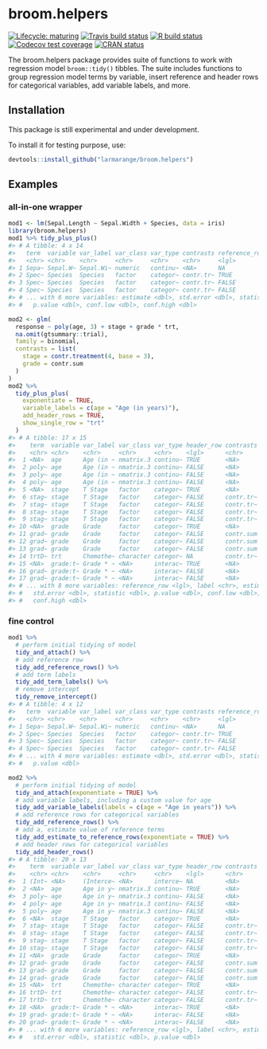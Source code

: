 
<!-- README.md is generated from README.Rmd. Please edit that file -->

# broom.helpers

<!-- badges: start -->

[![Lifecycle:
maturing](https://img.shields.io/badge/lifecycle-maturing-blue.svg)](https://www.tidyverse.org/lifecycle/#maturing)
[![Travis build
status](https://travis-ci.com/larmarange/broom.helpers.svg?branch=master)](https://travis-ci.com/larmarange/broom.helpers)
[![R build
status](https://github.com/larmarange/broom.helpers/workflows/R-CMD-check/badge.svg)](https://github.com/larmarange/broom.helpers/actions)
[![Codecov test
coverage](https://codecov.io/gh/larmarange/broom.helpers/branch/master/graph/badge.svg)](https://codecov.io/gh/larmarange/broom.helpers?branch=master)
[![CRAN
status](https://www.r-pkg.org/badges/version/broom.helpers)](https://CRAN.R-project.org/package=broom.helpers)
<!-- badges: end -->

The broom.helpers package provides suite of functions to work with
regression model `broom::tidy()` tibbles. The suite includes functions
to group regression model terms by variable, insert reference and header
rows for categorical variables, add variable labels, and more.

## Installation

This package is still experimental and under development.

To install it for testing purpose, use:

``` r
devtools::install_github("larmarange/broom.helpers")
```

## Examples

### all-in-one wrapper

``` r
mod1 <- lm(Sepal.Length ~ Sepal.Width + Species, data = iris)
library(broom.helpers)
mod1 %>% tidy_plus_plus()
#> # A tibble: 4 x 14
#>   term  variable var_label var_class var_type contrasts reference_row label
#>   <chr> <chr>    <chr>     <chr>     <chr>    <chr>     <lgl>         <chr>
#> 1 Sepa~ Sepal.W~ Sepal.Wi~ numeric   continu~ <NA>      NA            Sepa~
#> 2 Spec~ Species  Species   factor    categor~ contr.tr~ TRUE          seto~
#> 3 Spec~ Species  Species   factor    categor~ contr.tr~ FALSE         vers~
#> 4 Spec~ Species  Species   factor    categor~ contr.tr~ FALSE         virg~
#> # ... with 6 more variables: estimate <dbl>, std.error <dbl>, statistic <dbl>,
#> #   p.value <dbl>, conf.low <dbl>, conf.high <dbl>

mod2 <- glm(
  response ~ poly(age, 3) + stage + grade * trt,
  na.omit(gtsummary::trial),
  family = binomial,
  contrasts = list(
    stage = contr.treatment(4, base = 3),
    grade = contr.sum
  )
)
mod2 %>% 
  tidy_plus_plus(
    exponentiate = TRUE,
    variable_labels = c(age = "Age (in years)"),
    add_header_rows = TRUE,
    show_single_row = "trt"
  )
#> # A tibble: 17 x 15
#>    term  variable var_label var_class var_type header_row contrasts
#>    <chr> <chr>    <chr>     <chr>     <chr>    <lgl>      <chr>    
#>  1 <NA>  age      Age (in ~ nmatrix.3 continu~ TRUE       <NA>     
#>  2 poly~ age      Age (in ~ nmatrix.3 continu~ FALSE      <NA>     
#>  3 poly~ age      Age (in ~ nmatrix.3 continu~ FALSE      <NA>     
#>  4 poly~ age      Age (in ~ nmatrix.3 continu~ FALSE      <NA>     
#>  5 <NA>  stage    T Stage   factor    categor~ TRUE       <NA>     
#>  6 stag~ stage    T Stage   factor    categor~ FALSE      contr.tr~
#>  7 stag~ stage    T Stage   factor    categor~ FALSE      contr.tr~
#>  8 stag~ stage    T Stage   factor    categor~ FALSE      contr.tr~
#>  9 stag~ stage    T Stage   factor    categor~ FALSE      contr.tr~
#> 10 <NA>  grade    Grade     factor    categor~ TRUE       <NA>     
#> 11 grad~ grade    Grade     factor    categor~ FALSE      contr.sum
#> 12 grad~ grade    Grade     factor    categor~ FALSE      contr.sum
#> 13 grad~ grade    Grade     factor    categor~ FALSE      contr.sum
#> 14 trtD~ trt      Chemothe~ character categor~ NA         contr.tr~
#> 15 <NA>  grade:t~ Grade * ~ <NA>      interac~ TRUE       <NA>     
#> 16 grad~ grade:t~ Grade * ~ <NA>      interac~ FALSE      <NA>     
#> 17 grad~ grade:t~ Grade * ~ <NA>      interac~ FALSE      <NA>     
#> # ... with 8 more variables: reference_row <lgl>, label <chr>, estimate <dbl>,
#> #   std.error <dbl>, statistic <dbl>, p.value <dbl>, conf.low <dbl>,
#> #   conf.high <dbl>
```

### fine control

``` r
mod1 %>%
  # perform initial tidying of model
  tidy_and_attach() %>%
  # add reference row
  tidy_add_reference_rows() %>%
  # add term labels
  tidy_add_term_labels() %>%
  # remove intercept
  tidy_remove_intercept()
#> # A tibble: 4 x 12
#>   term  variable var_label var_class var_type contrasts reference_row label
#>   <chr> <chr>    <chr>     <chr>     <chr>    <chr>     <lgl>         <chr>
#> 1 Sepa~ Sepal.W~ Sepal.Wi~ numeric   continu~ <NA>      NA            Sepa~
#> 2 Spec~ Species  Species   factor    categor~ contr.tr~ TRUE          seto~
#> 3 Spec~ Species  Species   factor    categor~ contr.tr~ FALSE         vers~
#> 4 Spec~ Species  Species   factor    categor~ contr.tr~ FALSE         virg~
#> # ... with 4 more variables: estimate <dbl>, std.error <dbl>, statistic <dbl>,
#> #   p.value <dbl>

mod2 %>%
  # perform initial tidying of model
  tidy_and_attach(exponentiate = TRUE) %>%
  # add variable labels, including a custom value for age
  tidy_add_variable_labels(labels = c(age = "Age in years")) %>%
  # add reference rows for categorical variables
  tidy_add_reference_rows() %>%
  # add a, estimate value of reference terms
  tidy_add_estimate_to_reference_rows(exponentiate = TRUE) %>%
  # add header rows for categorical variables
  tidy_add_header_rows()
#> # A tibble: 20 x 13
#>    term  variable var_label var_class var_type header_row contrasts
#>    <chr> <chr>    <chr>     <chr>     <chr>    <lgl>      <chr>    
#>  1 (Int~ <NA>     (Interce~ <NA>      interce~ NA         <NA>     
#>  2 <NA>  age      Age in y~ nmatrix.3 continu~ TRUE       <NA>     
#>  3 poly~ age      Age in y~ nmatrix.3 continu~ FALSE      <NA>     
#>  4 poly~ age      Age in y~ nmatrix.3 continu~ FALSE      <NA>     
#>  5 poly~ age      Age in y~ nmatrix.3 continu~ FALSE      <NA>     
#>  6 <NA>  stage    T Stage   factor    categor~ TRUE       <NA>     
#>  7 stag~ stage    T Stage   factor    categor~ FALSE      contr.tr~
#>  8 stag~ stage    T Stage   factor    categor~ FALSE      contr.tr~
#>  9 stag~ stage    T Stage   factor    categor~ FALSE      contr.tr~
#> 10 stag~ stage    T Stage   factor    categor~ FALSE      contr.tr~
#> 11 <NA>  grade    Grade     factor    categor~ TRUE       <NA>     
#> 12 grad~ grade    Grade     factor    categor~ FALSE      contr.sum
#> 13 grad~ grade    Grade     factor    categor~ FALSE      contr.sum
#> 14 grad~ grade    Grade     factor    categor~ FALSE      contr.sum
#> 15 <NA>  trt      Chemothe~ character categor~ TRUE       <NA>     
#> 16 trtD~ trt      Chemothe~ character categor~ FALSE      contr.tr~
#> 17 trtD~ trt      Chemothe~ character categor~ FALSE      contr.tr~
#> 18 <NA>  grade:t~ Grade * ~ <NA>      interac~ TRUE       <NA>     
#> 19 grad~ grade:t~ Grade * ~ <NA>      interac~ FALSE      <NA>     
#> 20 grad~ grade:t~ Grade * ~ <NA>      interac~ FALSE      <NA>     
#> # ... with 6 more variables: reference_row <lgl>, label <chr>, estimate <dbl>,
#> #   std.error <dbl>, statistic <dbl>, p.value <dbl>
```
